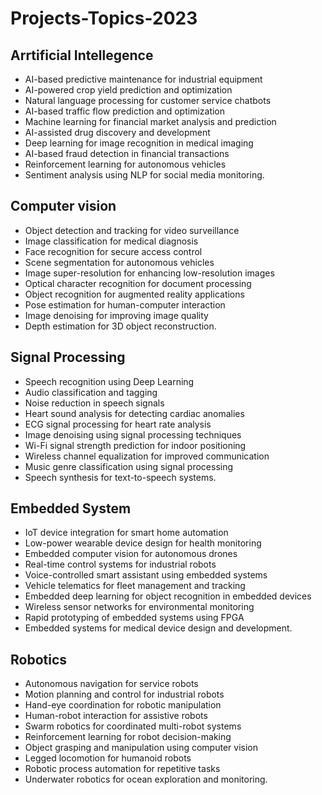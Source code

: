 # Projects-Topics-2023

## Arrtificial Intellegence 

- AI-based predictive maintenance for industrial equipment
- AI-powered crop yield prediction and optimization
- Natural language processing for customer service chatbots
- AI-based traffic flow prediction and optimization
- Machine learning for financial market analysis and prediction
- AI-assisted drug discovery and development
- Deep learning for image recognition in medical imaging
- AI-based fraud detection in financial transactions
- Reinforcement learning for autonomous vehicles
- Sentiment analysis using NLP for social media monitoring.

## Computer vision 
- Object detection and tracking for video surveillance
- Image classification for medical diagnosis
- Face recognition for secure access control
- Scene segmentation for autonomous vehicles
- Image super-resolution for enhancing low-resolution images
- Optical character recognition for document processing
- Object recognition for augmented reality applications
- Pose estimation for human-computer interaction
- Image denoising for improving image quality
- Depth estimation for 3D object reconstruction.

## Signal Processing 

- Speech recognition using Deep Learning
- Audio classification and tagging
- Noise reduction in speech signals
- Heart sound analysis for detecting cardiac anomalies
- ECG signal processing for heart rate analysis
- Image denoising using signal processing techniques
- Wi-Fi signal strength prediction for indoor positioning
- Wireless channel equalization for improved communication
- Music genre classification using signal processing
- Speech synthesis for text-to-speech systems.

## Embedded System 

- IoT device integration for smart home automation
- Low-power wearable device design for health monitoring
- Embedded computer vision for autonomous drones
- Real-time control systems for industrial robots
- Voice-controlled smart assistant using embedded systems
- Vehicle telematics for fleet management and tracking
- Embedded deep learning for object recognition in embedded devices
- Wireless sensor networks for environmental monitoring
- Rapid prototyping of embedded systems using FPGA
- Embedded systems for medical device design and development.

## Robotics

- Autonomous navigation for service robots
- Motion planning and control for industrial robots
- Hand-eye coordination for robotic manipulation
- Human-robot interaction for assistive robots
- Swarm robotics for coordinated multi-robot systems
- Reinforcement learning for robot decision-making
- Object grasping and manipulation using computer vision
- Legged locomotion for humanoid robots
- Robotic process automation for repetitive tasks
- Underwater robotics for ocean exploration and monitoring.
